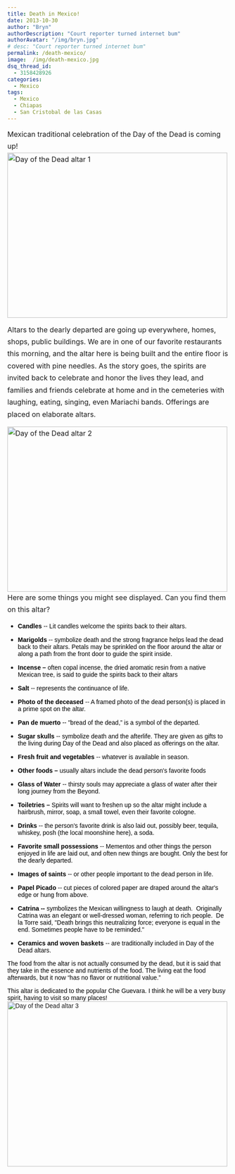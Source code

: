 ```yaml
---
title: Death in Mexico!
date: 2013-10-30
author: "Bryn"
authorDescription: "Court reporter turned internet bum"
authorAvatar: "/img/bryn.jpg"
# desc: "Court reporter turned internet bum"
permalink: /death-mexico/
image:  /img/death-mexico.jpg
dsq_thread_id:
  - 3158428926
categories:
  - Mexico
tags:
  - Mexico
  - Chiapas
  - San Cristobal de las Casas
---
```

<span style="line-height: 1.714285714; font-size: 1rem;">Mexican traditional celebration of the Day of the Dead is coming up! <a title="Day of the Dead altar 1" href="https://www.flickr.com/photos/48315294@N00/10578783206/" rel=""><img class="aligncenter" title="Day of the Dead altar 1" src="https://farm3.staticflickr.com/2822/10578783206_48842d9ee9.jpg" alt="Day of the Dead altar 1" width="500" height="375" /></a></span>

<span style="line-height: 1.714285714; font-size: 1rem;">Altars to the dearly departed are going up everywhere, homes, shops, public buildings. We are in one of our favorite restaurants this morning, and the altar here is being built and the entire floor is covered with pine needles. As the story goes, the spirits are invited back to celebrate and honor the lives they lead, and families and friends celebrate at home and in the cemeteries with laughing, eating, singing, even Mariachi bands. Offerings are placed on elaborate altars. </span>

<span style="line-height: 1.714285714; font-size: 1rem;"><a title="Day of the Dead altar 2" href="https://www.flickr.com/photos/48315294@N00/10578696905/" rel=""><img class="aligncenter" title="Day of the Dead altar 2" src="https://farm8.staticflickr.com/7429/10578696905_f09850b728.jpg" alt="Day of the Dead altar 2" width="500" height="375" /></a>Here are some things you might see displayed. Can you find them on this altar?</span>

  * <p align="LEFT">
      <span style="color: #000000;"><span style="font-family: Verdana, Helvetica, sans-serif;"><b>Candles </b>-- Lit candles welcome the spirits back to their altars.</span></span>
    </p>

  * <p align="LEFT">
      <span style="color: #000000;"><span style="font-family: Verdana, Helvetica, sans-serif;"><b>Marigolds </b>-- symbolize death and the strong fragrance helps lead the dead back to their altars. Petals may be sprinkled on the floor around the altar or along a path from the front door to guide the spirit inside.</span></span>
    </p>

  * <p align="LEFT">
      <span style="color: #000000;"><span style="font-family: Verdana, Helvetica, sans-serif;"><b>Incense –</b> often copal incense, the dried aromatic resin from a native Mexican tree, is said to guide the spirits back to their altars</span></span>
    </p>

  * <p align="LEFT">
      <span style="color: #000000;"><span style="font-family: Verdana, Helvetica, sans-serif;"><b>Salt </b>-- represents the continuance of life.</span></span>
    </p>

  * <p align="LEFT">
      <span style="color: #000000;"><span style="font-family: Verdana, Helvetica, sans-serif;"><b>Photo of the deceased </b>-- A framed photo of the dead person(s) is placed in a prime spot on the altar.</span></span>
    </p>

  * <p align="LEFT">
      <span style="color: #000000;"><span style="font-family: Verdana, Helvetica, sans-serif;"><b>Pan de muerto </b></span></span><span style="color: #000000;"><span style="font-family: Verdana, Helvetica, sans-serif;">-- "bread of the dead,” is a symbol of the departed.</span></span>
    </p>

  * <p align="LEFT">
      <span style="color: #000000;"><span style="font-family: Verdana, Helvetica, sans-serif;"><b>Sugar skulls </b>-- symbolize death and the afterlife. They are given as gifts to the living during Day of the Dead and also placed as offerings on the altar.</span></span>
    </p>

  * <p align="LEFT">
      <span style="color: #000000;"><span style="font-family: Verdana, Helvetica, sans-serif;"><b>Fresh fruit and vegetables </b>-- whatever is available in season.</span></span>
    </p>

  * <p align="LEFT">
      <span style="color: #000000;"><span style="font-family: Verdana, Helvetica, sans-serif;"><b>Other foods –</b> usually altars include the dead person's favorite foods</span></span>
    </p>

  * <p align="LEFT">
      <span style="color: #000000;"><span style="font-family: Verdana, Helvetica, sans-serif;"><b>Glass of Water </b>-- thirsty souls may appreciate a glass of water after their long journey from the Beyond.</span></span>
    </p>

  * <p align="LEFT">
      <span style="color: #000000;"><span style="font-family: Verdana, Helvetica, sans-serif;"><b>Toiletries –</b> Spirits will want to freshen up so the altar might include a hairbrush, mirror, soap, a small towel, even their favorite cologne.</span></span>
    </p>

  * <p align="LEFT">
      <span style="color: #000000;"><span style="font-family: Verdana, Helvetica, sans-serif;"><b>Drinks </b>-- the person's favorite drink is also laid out, possibly beer, tequila, whiskey, posh (the local moonshine here), a soda.</span></span>
    </p>

  * <p align="LEFT">
      <span style="color: #000000;"><span style="font-family: Verdana, Helvetica, sans-serif;"><b>Favorite small possessions </b>-- Mementos and other things the person enjoyed in life are laid out, and often new things are bought. Only the best for the dearly departed.</span></span>
    </p>

  * <p align="LEFT">
      <span style="color: #000000;"><span style="font-family: Verdana, Helvetica, sans-serif;"><b>Images of saints </b>-- or other people important to the dead person in life.</span></span>
    </p>

  * <p align="LEFT">
      <span style="color: #000000;"><span style="font-family: Verdana, Helvetica, sans-serif;"><b>Papel Picado</b></span></span><span style="color: #000000;"><span style="font-family: Verdana, Helvetica, sans-serif;"> -- cut pieces of colored paper are draped around the altar's edge or hung from above.</span></span>
    </p>

  * <p align="LEFT">
      <span style="color: #000000;"><span style="font-family: Verdana, Helvetica, sans-serif;"><b>Catrina -- </b>symbolizes the Mexican willingness to laugh at death.  Originally Catrina was an elegant or well-dressed woman, referring to rich people.  De la Torre said, "Death brings this neutralizing force; everyone is equal in the end. Sometimes people have to be reminded."</span></span>
    </p>

  * <p align="LEFT">
      <span style="color: #000000;"><span style="font-family: Verdana, Helvetica, sans-serif;"><b>Ceramics and woven baskets </b>-- are traditionally included in Day of the Dead altars. </span></span>
    </p>

<span style="color: #000000;"><span style="font-family: Verdana, Helvetica, sans-serif;">The food from the altar is not actually consumed by the dead, but it is said that they take in the essence and nutrients of the food. The living eat the food afterwards, but it now “has no flavor or nutritional value.”</span></span>

<p align="LEFT">
  <span style="color: #000000;"><span style="font-family: Verdana, Helvetica, sans-serif;">This altar is dedicated to the popular Che Guevara. I think he will be a very busy spirit, having to visit so many places!<a title="Day of the Dead altar 3" href="https://www.flickr.com/photos/48315294@N00/10578992153/" rel=""><img class="aligncenter" title="Day of the Dead altar 3" src="https://farm8.staticflickr.com/7423/10578992153_fb5f4250c0.jpg" alt="Day of the Dead altar 3" width="500" height="375" /></a></span></span>
</p>

<p align="LEFT">
  <span style="color: #000000;"><span style="font-family: Verdana, Helvetica, sans-serif;"><br /> </span></span>
</p>
